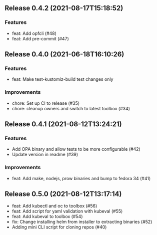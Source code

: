 
## Release 0.4.2 (2021-08-17T15:18:52)
### Features
* feat: Add opfcli (#48)
* feat: Add pre-commit (#47)

## Release 0.4.0 (2021-06-18T16:10:26)
### Features
* feat: Make test-kustomiz-build test changes only
### Improvements
* chore: Set up CI to release (#35)
* chore: cleanup owners and switch to latest toolbox (#34)

## Release 0.4.1 (2021-08-12T13:24:21)
### Features
* Add OPA binary and allow tests to be more configurable (#42)
* Update version in readme (#39)
### Improvements
* feat: Add make, nodejs, prow binaries and bump to fedora 34 (#41)

## Release 0.5.0 (2021-08-12T13:17:14)
* feat: Add kubectl and oc to toolbox (#56)
* feat: Add script for yaml validation with kubeval (#55)
* feat: Add kubeval to toolbox (#54)
* fix: Change installing helm from installer to extracting binaries (#52)
* Adding mini CLI script for cloning repos (#40)

